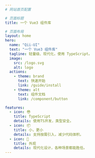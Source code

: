 ```yaml
---
# 网站首页配置

# 页面标题
title: 一个 Vue3 组件库

# 页面布局
layout: home
hero:
  name: "Qii-UI"
  text: "一个 Vue3 组件库"
  tagline: 轻量级、现代化，使用 TypeScript。
  image:
    src: /logo.svg
    alt: logo
  actions:
    - theme: brand
      text: 快速开始
      link: /guide/install
    - theme: alt
      text: 组件文档
      link: /component/button

features:
  - icon: 😎
    title: TypeScript
    details: 使用TS开发，类型安全。
  - icon: 📦
    title: 小，更小
    details: 支持按需引入，减少代码体积。
  - icon: 👔
    title: 外观
    details: 现代化设计，各种场景都能胜任。
---
```

